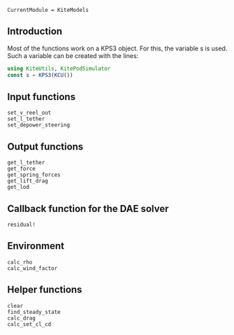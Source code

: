 ```@meta
CurrentModule = KiteModels
```
## Introduction
Most of the functions work on a KPS3 object. For this, the variable s is used.
Such a variable can be created with the lines:
```julia
using KiteUtils, KitePodSimulator
const s = KPS3(KCU())
```

## Input functions
```@docs
set_v_reel_out
set_l_tether
set_depower_steering
```

## Output functions
```@docs
get_l_tether
get_force
get_spring_forces
get_lift_drag
get_lod
```

## Callback function for the DAE solver
```@docs
residual!
```

## Environment
```@docs
calc_rho
calc_wind_factor
```

## Helper functions
```@docs
clear
find_steady_state
calc_drag
calc_set_cl_cd
```
